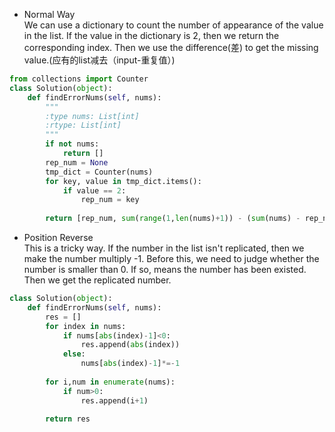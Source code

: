 - Normal Way  
We can use a dictionary to count the number of appearance of the value in the list. If the value in the dictionary is 2, then we return the corresponding index.  Then we use the difference(差) to get the missing value.(应有的list减去（input-重复值）)  
```python
from collections import Counter
class Solution(object):
    def findErrorNums(self, nums):
        """
        :type nums: List[int]
        :rtype: List[int]
        """
        if not nums:
            return []
        rep_num = None
        tmp_dict = Counter(nums)
        for key, value in tmp_dict.items():
            if value == 2:
                rep_num = key
        
        return [rep_num, sum(range(1,len(nums)+1)) - (sum(nums) - rep_num)]
```  

- Position Reverse  
This is a tricky way. If the number in the list isn't replicated, then we make the number multiply -1. Before this, we need to judge whether the number is smaller than 0. If so, means the number has been existed. Then we get the replicated number.  
```python
class Solution(object):
    def findErrorNums(self, nums):
        res = []
        for index in nums:
            if nums[abs(index)-1]<0:
                res.append(abs(index))
            else:
                nums[abs(index)-1]*=-1
        
        for i,num in enumerate(nums):
            if num>0:
                res.append(i+1)
        
        return res
```